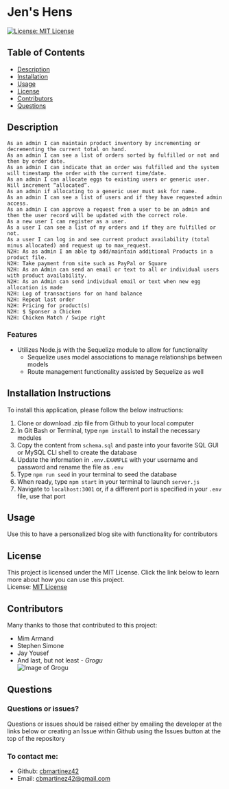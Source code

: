 # Jen's Hens   

[![License: MIT License](https://img.shields.io/badge/License-MIT-yellow.svg)](https://opensource.org/licenses/MIT)
## Table of Contents
- [Description](#description)
- [Installation](#installation)
- [Usage](#usage)
- [License](#license)
- [Contributors](#contributors)
- [Questions](#questions)

## Description
```
As an admin I can maintain product inventory by incrementing or decrementing the current total on hand.
As an admin I can see a list of orders sorted by fulfilled or not and then by order date.
As an admin I can indicate that an order was fulfilled and the system will timestamp the order with the current time/date.
As an admin I can allocate eggs to existing users or generic user. Will increment “allocated”.
As an admin if allocating to a generic user must ask for name.
As an admin I can see a list of users and if they have requested admin access.
As an admin I can approve a request from a user to be an admin and then the user record will be updated with the correct role.
As a new user I can register as a user.
As a user I can see a list of my orders and if they are fulfilled or not.
As a user I can log in and see current product availability (total minus allocated) and request up to max_request.
N2H: As as admin I am able tp add/maintain additional Products in a product file.
N2H: Take payment from site such as PayPal or Square
N2H: As an Admin can send an email or text to all or individual users with product availability.
N2H: As an Admin can send individual email or text when new egg allocation is made
N2H: Log of transactions for on hand balance
N2H: Repeat last order
N2H: Pricing for product(s)
N2H: $ Sponser a Chicken
N2H: Chicken Match / Swipe right
```

### Features
* Utilizes Node.js with the Sequelize module to allow for functionality 
    * Sequelize uses model associations to manage relationships between models
    * Route management functionality assisted by Sequelize as well



## Installation Instructions
To install this application, please follow the below instructions:  
1.  Clone or download .zip file from Github to your local computer
2.  In Git Bash or Terminal, type `npm install` to install the necessary modules
3.  Copy the content from `schema.sql` and paste into your favorite SQL GUI or MySQL CLI shell to create the database
4.  Update the information in `.env.EXAMPLE` with your username and password and rename the file as `.env`
5.  Type `npm run seed` in your terminal to seed the database
6.  When ready, type `npm start` in your terminal to launch `server.js`
7.  Navigate to `localhost:3001` or, if a different port is specified in your `.env` file, use that port

## Usage
Use this to have a personalized blog site with functionality for contributors

## License 
This project is licensed under the MIT License. Click the link below to learn more about how you can use this project.  
License: [MIT License](https://opensource.org/licenses/MIT)

## Contributors
Many thanks to those that contributed to this project:
* Mim Armand
* Stephen Simone
* Jay Yousef
* And last, but not least - *Grogu*  
![Image of Grogu](./assets/images/grogu.png)

## Questions
### Questions or issues?  
Questions or issues should be raised either by emailing the developer at the links below or creating an Issue within Github using the Issues button at the top of the repository
### To contact me:
* Github: [cbmartinez42](https://github.com/cbmartinez42)  
* Email: [cbmartinez42@gmail.com](mailto:cbmartinez42@gmail.com)

